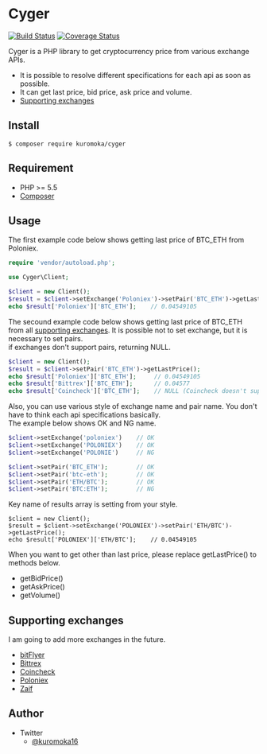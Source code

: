 # Cyger
[![Build Status](https://travis-ci.org/kuromoka/cyger.svg?branch=master)](https://travis-ci.org/kuromoka/cyger)
[![Coverage Status](https://coveralls.io/repos/github/kuromoka/cyger/badge.svg?branch=)](https://coveralls.io/github/kuromoka/cyger?branch=)

Cyger is a PHP library to get cryptocurrency price from various exchange APIs.
- It is possible to resolve different specifications for each api as soon as possible.
- It can get last price, bid price, ask price and volume.
- [Supporting exchanges](#supporting_exchanges)

## Install

```
$ composer require kuromoka/cyger
```

## Requirement

- PHP >= 5.5
- [Composer](https://getcomposer.org/)

## Usage

The first example code below shows getting last price of BTC_ETH from Poloniex.

```PHP
require 'vendor/autoload.php';

use Cyger\Client;

$client = new Client();
$result = $client->setExchange('Poloniex')->setPair('BTC_ETH')->getLastPrice();
echo $result['Poloniex']['BTC_ETH'];    // 0.04549105
```

The secound example code below shows getting last price of BTC_ETH from all [supporting exchanges](#supporting_exchanges). It is possible not to set exchange, but it is necessary to set pairs.  
if exchanges don't support pairs, returning NULL.

```PHP
$client = new Client();
$result = $client->setPair('BTC_ETH')->getLastPrice();
echo $result['Poloniex']['BTC_ETH'];     // 0.04549105
echo $result['Bittrex']['BTC_ETH'];      // 0.04577
echo $result['Coincheck']['BTC_ETH'];    // NULL (Coincheck doesn't support BTC_ETH pair.)
```

Also, you can use various style of exchange name and pair name. You don't have to think each api specifications basically.  
The example below shows OK and NG name.

```PHP
$client->setExchange('poloniex')    // OK
$client->setExchange('POLONIEX')    // OK
$client->setExchange('POLONIE')     // NG

$client->setPair('BTC_ETH');        // OK
$client->setPair('btc-eth');        // OK
$client->setPair('ETH/BTC');        // OK
$client->setPair('BTC:ETH');        // NG
```

Key name of results array is setting from your style.
```
$client = new Client();
$result = $client->setExchange('POLONIEX')->setPair('ETH/BTC')->getLastPrice();
echo $result['POLONIEX']['ETH/BTC'];    // 0.04549105
```

When you want to get other than last price, please replace getLastPrice() to methods below.

- getBidPrice()
- getAskPrice()
- getVolume()

## <a name ="supporting_exchanges"></a>Supporting exchanges

I am going to add more exchanges in the future.
- [bitFlyer](https://bitflyer.jp/)
- [Bittrex](https://bittrex.com/)
- [Coincheck](https://coincheck.com/)
- [Poloniex](https://poloniex.com/)
- [Zaif](https://zaif.jp/)

## Author

- Twitter  
  - [@kuromoka16](https://twitter.com/kuromoka16)
